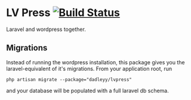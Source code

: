 # LV Press [![Build Status](https://travis-ci.org/dadleyy/lvpress.svg?branch=master)](https://travis-ci.org/dadleyy/lvpress)

Laravel and wordpress together.

## Migrations

Instead of running the wordpress installation, this package gives you the laravel-equivalent of it's migrations. From your application root, run

```
php artisan migrate --package="dadleyy/lvpress"
```

and your database will be populated with a full laravel db schema. 
